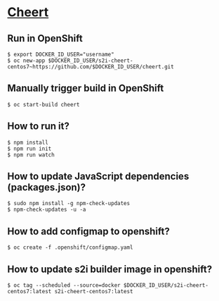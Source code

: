 # [Cheert](https://github.com/apevec/cheert)

## Run in OpenShift
```
$ export DOCKER_ID_USER="username"
$ oc new-app $DOCKER_ID_USER/s2i-cheert-centos7~https://github.com/$DOCKER_ID_USER/cheert.git
```

## Manually trigger build in OpenShift
```
$ oc start-build cheert
```

## How to run it?
```
$ npm install
$ npm run init
$ npm run watch
```

## How to update JavaScript dependencies (packages.json)?
```
$ sudo npm install -g npm-check-updates
$ npm-check-updates -u -a
```

## How to add configmap to openshift?
```
$ oc create -f .openshift/configmap.yaml
```

## How to update s2i builder image in openshift?
```
$ oc tag --scheduled --source=docker $DOCKER_ID_USER/s2i-cheert-centos7:latest s2i-cheert-centos7:latest
```
